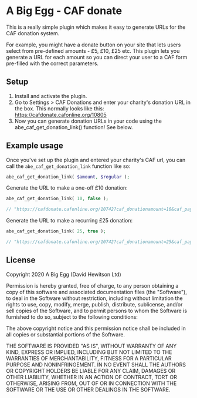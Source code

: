 A Big Egg - CAF donate
===

This is a really simple plugin which makes it easy to generate URLs for the CAF donation system. 

For example, you might have a donate button on your site that lets users select from pre-defined amounts - £5, £10, £25 etc. This plugin lets you generate a URL for each amount so you can direct your user to a CAF form pre-filled with the correct parameters.

## Setup

1. Install and activate the plugin.
2. Go to Settings > CAF Donations and enter your charity's donation URL in the box. This normally looks like this: https://cafdonate.cafonline.org/10805
3. Now you can generate donation URLs in your code using the abe_caf_get_donation_link() function! See below.
 
## Example usage

Once you've set up the plugin and entered your charity's CAF url, you can call the `abe_caf_get_donation_link` function like so:

```php
abe_caf_get_donation_link( $amount, $regular );
```


Generate the URL to make a one-off £10 donation:
```php
abe_caf_get_donation_link( 10, false );

// "https://cafdonate.cafonline.org/10742?caf_donationamount=10&caf_paymenttype=single"
```


Generate the URL to make a recurring £25 donation:
```php
abe_caf_get_donation_link( 25, true );

// "https://cafdonate.cafonline.org/10742?caf_donationamount=25&caf_paymenttype=regular"
```

## License

Copyright 2020 A Big Egg (David Hewitson Ltd)

Permission is hereby granted, free of charge, to any person obtaining a copy of this software and associated documentation files (the "Software"), to deal in the Software without restriction, including without limitation the rights to use, copy, modify, merge, publish, distribute, sublicense, and/or sell copies of the Software, and to permit persons to whom the Software is furnished to do so, subject to the following conditions:

The above copyright notice and this permission notice shall be included in all copies or substantial portions of the Software.

THE SOFTWARE IS PROVIDED "AS IS", WITHOUT WARRANTY OF ANY KIND, EXPRESS OR IMPLIED, INCLUDING BUT NOT LIMITED TO THE WARRANTIES OF MERCHANTABILITY, FITNESS FOR A PARTICULAR PURPOSE AND NONINFRINGEMENT. IN NO EVENT SHALL THE AUTHORS OR COPYRIGHT HOLDERS BE LIABLE FOR ANY CLAIM, DAMAGES OR OTHER LIABILITY, WHETHER IN AN ACTION OF CONTRACT, TORT OR OTHERWISE, ARISING FROM, OUT OF OR IN CONNECTION WITH THE SOFTWARE OR THE USE OR OTHER DEALINGS IN THE SOFTWARE.